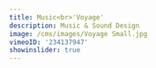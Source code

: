 ```yaml
---
title: Music<br>'Voyage'
description: Music & Sound Design
image: /cms/images/Voyage Small.jpg
vimeoID: '234137947'
showinslider: true
---
```







